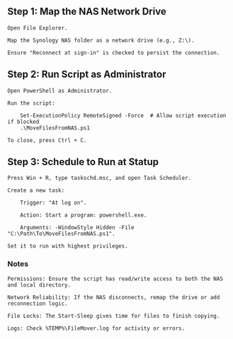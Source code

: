 ## Step 1: Map the NAS Network Drive

    Open File Explorer.

    Map the Synology NAS folder as a network drive (e.g., Z:\).

    Ensure "Reconnect at sign-in" is checked to persist the connection.

## Step 2: Run Script as Administrator

    Open PowerShell as Administrator.

    Run the script:

        Set-ExecutionPolicy RemoteSigned -Force  # Allow script execution if blocked
        .\MoveFilesFromNAS.ps1

    To close, press Ctrl + C.

## Step 3: Schedule to Run at Statup

    Press Win + R, type taskschd.msc, and open Task Scheduler.

    Create a new task:

        Trigger: "At log on".

        Action: Start a program: powershell.exe.

        Arguments: -WindowStyle Hidden -File "C:\Path\To\MoveFilesFromNAS.ps1".

    Set it to run with highest privileges.

### Notes

    Permissions: Ensure the script has read/write access to both the NAS and local directory.

    Network Reliability: If the NAS disconnects, remap the drive or add reconnection logic.

    File Locks: The Start-Sleep gives time for files to finish copying.

    Logs: Check %TEMP%\FileMover.log for activity or errors.